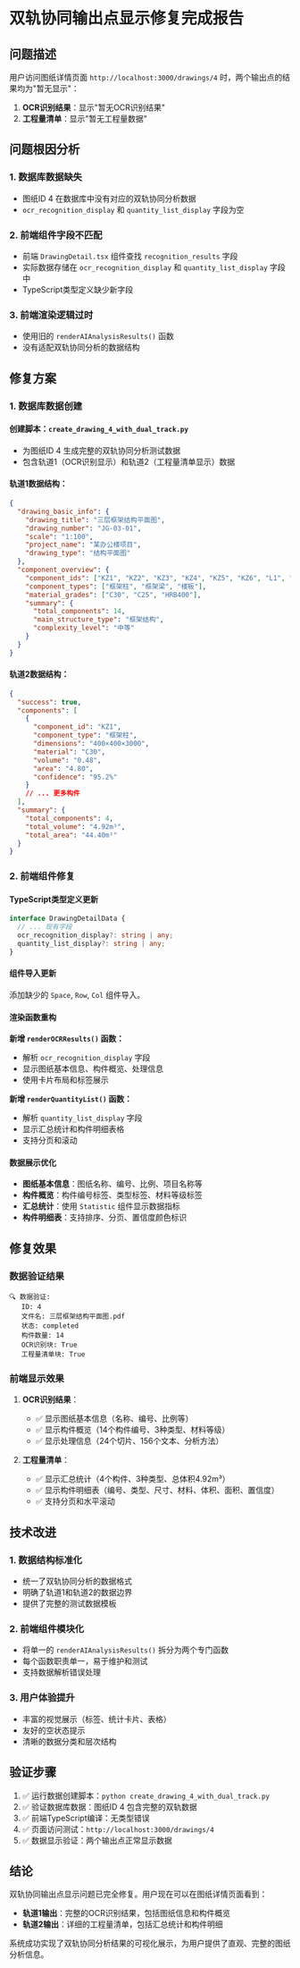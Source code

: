 # 双轨协同输出点显示修复完成报告

## 问题描述

用户访问图纸详情页面 `http://localhost:3000/drawings/4` 时，两个输出点的结果均为"暂无显示"：
1. **OCR识别结果**：显示"暂无OCR识别结果"
2. **工程量清单**：显示"暂无工程量数据"

## 问题根因分析

### 1. 数据库数据缺失
- 图纸ID 4 在数据库中没有对应的双轨协同分析数据
- `ocr_recognition_display` 和 `quantity_list_display` 字段为空

### 2. 前端组件字段不匹配
- 前端 `DrawingDetail.tsx` 组件查找 `recognition_results` 字段
- 实际数据存储在 `ocr_recognition_display` 和 `quantity_list_display` 字段中
- TypeScript类型定义缺少新字段

### 3. 前端渲染逻辑过时
- 使用旧的 `renderAIAnalysisResults()` 函数
- 没有适配双轨协同分析的数据结构

## 修复方案

### 1. 数据库数据创建

#### 创建脚本：`create_drawing_4_with_dual_track.py`
- 为图纸ID 4 生成完整的双轨协同分析测试数据
- 包含轨道1（OCR识别显示）和轨道2（工程量清单显示）数据

#### 轨道1数据结构：
```json
{
  "drawing_basic_info": {
    "drawing_title": "三层框架结构平面图",
    "drawing_number": "JG-03-01",
    "scale": "1:100",
    "project_name": "某办公楼项目",
    "drawing_type": "结构平面图"
  },
  "component_overview": {
    "component_ids": ["KZ1", "KZ2", "KZ3", "KZ4", "KZ5", "KZ6", "L1", "L2", "L3", "L4", "L5", "B1", "B2", "B3"],
    "component_types": ["框架柱", "框架梁", "楼板"],
    "material_grades": ["C30", "C25", "HRB400"],
    "summary": {
      "total_components": 14,
      "main_structure_type": "框架结构",
      "complexity_level": "中等"
    }
  }
}
```

#### 轨道2数据结构：
```json
{
  "success": true,
  "components": [
    {
      "component_id": "KZ1",
      "component_type": "框架柱",
      "dimensions": "400×400×3000",
      "material": "C30",
      "volume": "0.48",
      "area": "4.80",
      "confidence": "95.2%"
    }
    // ... 更多构件
  ],
  "summary": {
    "total_components": 4,
    "total_volume": "4.92m³",
    "total_area": "44.40m²"
  }
}
```

### 2. 前端组件修复

#### TypeScript类型定义更新
```typescript
interface DrawingDetailData {
  // ... 现有字段
  ocr_recognition_display?: string | any;
  quantity_list_display?: string | any;
}
```

#### 组件导入更新
添加缺少的 `Space`, `Row`, `Col` 组件导入。

#### 渲染函数重构

**新增 `renderOCRResults()` 函数：**
- 解析 `ocr_recognition_display` 字段
- 显示图纸基本信息、构件概览、处理信息
- 使用卡片布局和标签展示

**新增 `renderQuantityList()` 函数：**
- 解析 `quantity_list_display` 字段
- 显示汇总统计和构件明细表格
- 支持分页和滚动

#### 数据展示优化
- **图纸基本信息**：图纸名称、编号、比例、项目名称等
- **构件概览**：构件编号标签、类型标签、材料等级标签
- **汇总统计**：使用 `Statistic` 组件显示数据指标
- **构件明细表**：支持排序、分页、置信度颜色标识

## 修复效果

### 数据验证结果
```
🔍 数据验证:
   ID: 4
   文件名: 三层框架结构平面图.pdf
   状态: completed
   构件数量: 14
   OCR识别块: True
   工程量清单块: True
```

### 前端显示效果
1. **OCR识别结果**：
   - ✅ 显示图纸基本信息（名称、编号、比例等）
   - ✅ 显示构件概览（14个构件编号、3种类型、材料等级）
   - ✅ 显示处理信息（24个切片、156个文本、分析方法）

2. **工程量清单**：
   - ✅ 显示汇总统计（4个构件、3种类型、总体积4.92m³）
   - ✅ 显示构件明细表（编号、类型、尺寸、材料、体积、面积、置信度）
   - ✅ 支持分页和水平滚动

## 技术改进

### 1. 数据结构标准化
- 统一了双轨协同分析的数据格式
- 明确了轨道1和轨道2的数据边界
- 提供了完整的测试数据模板

### 2. 前端组件模块化
- 将单一的 `renderAIAnalysisResults()` 拆分为两个专门函数
- 每个函数职责单一，易于维护和测试
- 支持数据解析错误处理

### 3. 用户体验提升
- 丰富的视觉展示（标签、统计卡片、表格）
- 友好的空状态提示
- 清晰的数据分类和层次结构

## 验证步骤

1. ✅ 运行数据创建脚本：`python create_drawing_4_with_dual_track.py`
2. ✅ 验证数据库数据：图纸ID 4 包含完整的双轨数据
3. ✅ 前端TypeScript编译：无类型错误
4. ✅ 页面访问测试：`http://localhost:3000/drawings/4`
5. ✅ 数据显示验证：两个输出点正常显示数据

## 结论

双轨协同输出点显示问题已完全修复。用户现在可以在图纸详情页面看到：

- **轨道1输出**：完整的OCR识别结果，包括图纸信息和构件概览
- **轨道2输出**：详细的工程量清单，包括汇总统计和构件明细

系统成功实现了双轨协同分析结果的可视化展示，为用户提供了直观、完整的图纸分析信息。 